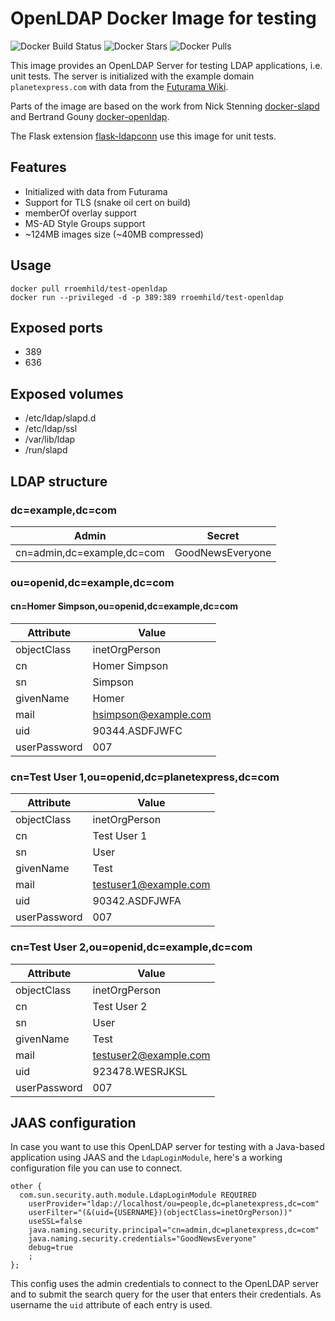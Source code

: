 # OpenLDAP Docker Image for testing

![Docker Build Status](https://img.shields.io/docker/build/rroemhild/test-openldap.svg) ![Docker Stars](https://img.shields.io/docker/stars/rroemhild/test-openldap.svg) ![Docker Pulls](https://img.shields.io/docker/pulls/rroemhild/test-openldap.svg)

This image provides an OpenLDAP Server for testing LDAP applications, i.e. unit tests. The server is initialized with the example domain `planetexpress.com` with data from the [Futurama Wiki][futuramawikia].

Parts of the image are based on the work from Nick Stenning [docker-slapd][slapd] and Bertrand Gouny [docker-openldap][openldap].

The Flask extension [flask-ldapconn][flaskldapconn] use this image for unit tests.

[slapd]: https://github.com/nickstenning/docker-slapd
[openldap]: https://github.com/osixia/docker-openldap
[flaskldapconn]: https://github.com/rroemhild/flask-ldapconn
[futuramawikia]: http://futurama.wikia.com


## Features

* Initialized with data from Futurama
* Support for TLS (snake oil cert on build)
* memberOf overlay support
* MS-AD Style Groups support
* ~124MB images size (~40MB compressed)


## Usage

```
docker pull rroemhild/test-openldap
docker run --privileged -d -p 389:389 rroemhild/test-openldap
```

## Exposed ports

* 389
* 636

## Exposed volumes

* /etc/ldap/slapd.d
* /etc/ldap/ssl
* /var/lib/ldap
* /run/slapd


## LDAP structure

### dc=example,dc=com

| Admin            | Secret           |
| ---------------- | ---------------- |
| cn=admin,dc=example,dc=com | GoodNewsEveryone |

### ou=openid,dc=example,dc=com

#### cn=Homer Simpson,ou=openid,dc=example,dc=com

| Attribute        | Value            |
| ---------------- | ---------------- |
| objectClass      | inetOrgPerson |
| cn               | Homer Simpson |
| sn               | Simpson |
| givenName        | Homer |
| mail             | hsimpson@example.com |
| uid              | 90344.ASDFJWFC |
| userPassword     | 007 |


### cn=Test User 1,ou=openid,dc=planetexpress,dc=com

| Attribute        | Value            |
| ---------------- | ---------------- |
| objectClass      | inetOrgPerson |
| cn               | Test User 1 |
| sn               | User |
| givenName        | Test |
| mail             | testuser1@example.com |
| uid              | 90342.ASDFJWFA |
| userPassword     | 007 |


### cn=Test User 2,ou=openid,dc=example,dc=com

| Attribute        | Value            |
| ---------------- | ---------------- |
| objectClass      | inetOrgPerson |
| cn               | Test User 2 |
| sn               | User |
| givenName        | Test |
| mail             | testuser2@example.com |
| uid              | 923478.WESRJKSL |
| userPassword     | 007 |


## JAAS configuration

In case you want to use this OpenLDAP server for testing with a Java-based
application using JAAS and the `LdapLoginModule`, here's a working configuration
file you can use to connect.

```
other {
  com.sun.security.auth.module.LdapLoginModule REQUIRED
    userProvider="ldap://localhost/ou=people,dc=planetexpress,dc=com"
    userFilter="(&(uid={USERNAME})(objectClass=inetOrgPerson))"
    useSSL=false
    java.naming.security.principal="cn=admin,dc=planetexpress,dc=com"
    java.naming.security.credentials="GoodNewsEveryone"
    debug=true
    ;
};
```

This config uses the admin credentials to connect to the OpenLDAP server and to
submit the search query for the user that enters their credentials. As username
the `uid` attribute of each entry is used.
